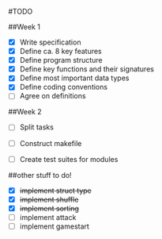 #TODO

##Week 1
- [x] Write specification
- [x] Define ca. 8 key features
- [x] Define program structure
- [x] Define key functions and their signatures
- [x] Define most important data types
- [x] Define coding conventions
- [ ] Agree on definitions

##Week 2
- [ ] Split tasks
- [ ] Construct makefile
- [ ] Create test suites for modules


##other stuff to do!

- [x] ~~implement struct type~~
- [x] ~~implement shuffle~~
- [x] ~~implement sorting~~
- [ ] implement attack
- [ ] implement gamestart 
